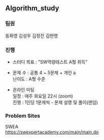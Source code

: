 ## Algorithm_study

### 팀원
동화영 김성우 김정진 김현명   

### 진행    

- 스터디 목표 : "SW역량테스트 A형 취득"

- 문제 수 : 공통 4 ~ 5문제 + 개인 a    
난이도 : A형 수준   

- 온라인 미팅    
일정 : 매주 화요일 22시 (zoom)    
진행 : 1인당 1문제씩 - 문제 설명 및 풀이(랜덤)    

### Problem Sites   
SWEA    
https://swexpertacademy.com/main/main.do    
